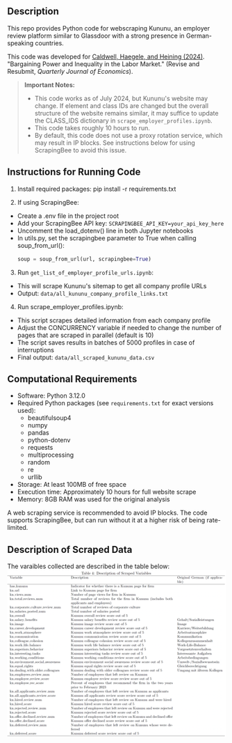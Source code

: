 ## Description
This repo provides Python code for webscraping Kununu, an employer review platform similar to Glassdoor with a strong presence in German-speaking countries.

This code was developed for [Caldwell, Haegele, and Heining (2024)](https://sydneec.github.io/Website/CHH_Bargain.pdf). "Bargaining Power and Inequality in the Labor Market." (Revise and Resubmit, *Quarterly Journal of Economics*).

> **Important Notes:**
> - This code works as of July 2024, but Kununu's website may change. If element and class IDs are changed but the overall structure of the website remains similar, it may suffice to update the CLASS_IDS dictionary in ```scrape_employer_profiles.ipynb```.
> - This code takes roughly 10 hours to run.
> - By default, this code does not use a proxy rotation service, which may result in IP blocks. See instructions below for using ScrapingBee to avoid this issue.

## Instructions for Running Code

1. Install required packages:
pip install -r requirements.txt

2. If using ScrapingBee:
- Create a .env file in the project root
- Add your ScrapingBee API key:  ```SCRAPINGBEE_API_KEY=your_api_key_here ```
- Uncomment the load_dotenv() line in both Jupyter notebooks
- In utils.py, set the scrapingbee parameter to True when calling soup_from_url():
  ```python
  soup = soup_from_url(url, scrapingbee=True)
  ```

3. Run ```get_list_of_employer_profile_urls.ipynb```:
- This will scrape Kununu's sitemap to get all company profile URLs
- Output: ```data/all_kununu_company_profile_links.txt```

4. Run scrape_employer_profiles.ipynb:
- This script scrapes detailed information from each company profile
- Adjust the CONCURRENCY variable if needed to change the number of pages that are scraped in parallel (default is 10)
- The script saves results in batches of 5000 profiles in case of interruptions
- Final output: ```data/all_scraped_kununu_data.csv```

## Computational Requirements

- Software: Python 3.12.0
- Required Python packages (see ```requirements.txt``` for exact versions used):
  - beautifulsoup4
  - numpy
  - pandas
  - python-dotenv
  - requests
  - multiprocessing
  - random
  - re
  - urllib
- Storage: At least 100MB of free space
- Execution time: Approximately 10 hours for full website scrape
- Memory: 8GB RAM was used for the original analysis

 A web scraping service is recommended to avoid IP blocks. The code supports ScrapingBee, but can run without it at a higher risk of being rate-limited.

## Description of Scraped Data
The varaibles collected are described in the table below:
![Variable Descriptions](images/var_descriptions.png)
